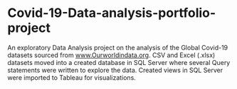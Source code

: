# Covid-19-Data-analysis-portfolio-project
An exploratory Data Analysis project on the analysis of the Global Covid-19 datasets sourced from www.Ourworldindata.org. CSV and Excel (.xlsx) datasets moved into a created database in SQL Server where several Query statements were written to explore the data. Created views in SQL Server were imported to Tableau for visualizations.
